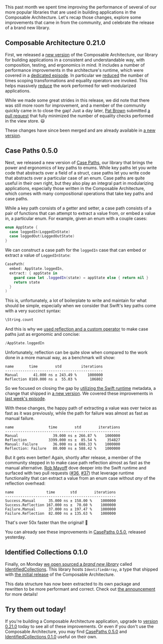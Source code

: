 This past month we spent time improving the performance of several of our more popular libraries that are used in building applications in the Composable Architecture. Let's recap those changes, explore some improvements that came in from the community, and celebrate the release of a brand new library.

## Composable Architecture 0.21.0

First, we released a [new version](https://github.com/pointfreeco/swift-composable-architecture/releases/0.20.0) of the Composable Architecture, our library for building applications in a consistent and understandable way, with composition, testing, and ergonomics in mind. It includes a number of performance improvements in the architecture's runtime, which were covered in a [dedicated episode](/episodes/ep151-composable-architecture-performance-view-stores-and-scoping). In particular we [reduced](https://github.com/pointfreeco/swift-composable-architecture/pull/616) the number of times scoping transformations and equality operators are invoked. This helps massively [reduce](https://github.com/pointfreeco/swift-composable-architecture/pull/616/files#diff-7ab38c8d80571066ebf95b63685ffdafaa82c427dee15c78672d5576ebe802f6L197-R199) the work performed for well-modularized applications.

While we made some great strides in this release, we did note that there was still more room for improvement, and a member of the community quickly came in to close the gap! Just a day later, [Pat Brown](https://github.com/iampatbrown) submitted [a pull request](https://github.com/pointfreeco/swift-composable-architecture/pull/624) that fully minimized the number of equality checks performed in the view store. 😃

These changes have since been merged and are already available in [a new version](https://github.com/pointfreeco/swift-composable-architecture/releases/0.21.0).

## Case Paths 0.5.0

Next, we released a new version of [Case Paths](https://github.com/pointfreeco/swift-case-paths), our library that brings the power and ergonomics of key paths to enums. While key paths let you write code that abstracts over a field of a struct, case paths let you write code that abstracts over a particular case of an enum. Case paths are quite useful in their own right, but they also play an integral part in modularizing applications, especially those written in the Composable Architecture, which comes with many compositional operations that take key paths and case paths.

While a key path consists of a getter and setter, a case path consists of a pair of functions that can attempt to extract a value from, or embed a value in, a particular enum. For example, given an enum with a couple cases:

```swift
enum AppState {
  case loggedIn(LoggedInState)
  case loggedOut(LoggedOutState)
}
```

We can construct a case path for the `loggedIn` case that can embed or extract a value of `LoggedInState`:

```swift
CasePath(
  embed: AppState.loggedIn,
  extract: { appState in
    guard case let .loggedIn(state) = appState else { return nil }
    return state
  }
)
```

This is, unfortunately, a lot of boilerplate to write and maintain for what should be simple, especially when we consider that Swift's key paths come with a very succinct syntax:

```swift
\String.count
```

And this is why we [used reflection and a custom operator](/episodes/ep89-case-paths-for-free) to make case paths just as ergonomic and concise:

```swift
/AppState.loggedIn
```

Unfortunately, reflection can be quite slow when compared to the work done in a more manual way, as a benchmark will show:

```
name       time        std         iterations
---------------------------------------------
Manual       41.000 ns ± 243.49 %     1000000
Reflection 8169.000 ns ±  55.03 %      106802
```

So we focused on closing the gap by [utilizing the Swift runtime](https://github.com/pointfreeco/swift-case-paths/pull/35) metadata, a change that shipped in [a new version](https://github.com/pointfreeco/swift-case-paths/releases/0.3.0). We covered these improvements in [last week's episode](/episodes/ep152-composable-architecture-performance-case-paths).

With these changes, the happy path of extracting a value was over twice as fast as it was previously, while the path for failure was almost as fast as manual failure.

```
name                time        std        iterations
-----------------------------------------------------
Manual                39.000 ns ± 266.87 %    1000000
Reflection          3399.000 ns ±  85.54 %     354827
Manual: Failure       36.000 ns ± 608.33 %    1000000
Reflection: Failure   80.000 ns ± 588.42 %    1000000
```

But it gets even better! Again, shortly after release, a member of the community stepped in to make case path reflection almost as fast as the manual alternative. [Rob Mayoff](https://twitter.com/rmayoff) dove deeper into the Swift runtime and surfaced with two pull requests ([#36](https://github.com/pointfreeco/swift-case-paths/pull/36), [#37](https://github.com/pointfreeco/swift-case-paths/pull/37)) that leverage runtime functionality that can extract a value from an enum case without _any_ of the reflection overhead:

```
name               time       std        iterations
---------------------------------------------------
Success.Manual      35.000 ns ± 158.00 %    1000000
Success.Reflection 167.000 ns ±  70.60 %    1000000
Failure.Manual      37.000 ns ± 197.47 %    1000000
Failure.Reflection  82.000 ns ± 135.63 %    1000000
```

That's over 50x faster than the original! 🤯

You can already see these improvements in [CasePaths 0.5.0](https://github.com/pointfreeco/swift-case-paths/releases/0.5.0), released yesterday.

## Identified Collections 0.1.0

Finally, on Monday [we open sourced a _brand new library_](/blog/posts/60-open-sourcing-identified-collections) called [IdentifiedCollections](https://github.com/pointfreeco/swift-identified-collections). This library hosts `IdentifiedArray`, a type that shipped with [the initial release](/blog/posts/41-composable-architecture-the-library) of the Composable Architecture.

This data structure has now been extracted to its own package and rewritten to be more performant and correct. Check out [the announcement](/blog/posts/60-open-sourcing-identified-collections) for more details!

## Try them out today!

If you're building a Composable Architecture application, upgrade to [version 0.21.0](https://github.com/pointfreeco/swift-composable-architecture/releases/0.21.0) today to see all of these improvements. Or even if you don't use the Composable Architecture, you may find [CasePaths 0.5.0](https://github.com/pointfreeco/swift-case-paths/releases/0.5.0) and [IdentifiedCollections 0.1.0](https://github.com/pointfreeco/swift-identified-collections/releases/0.1.0) useful on their own.
